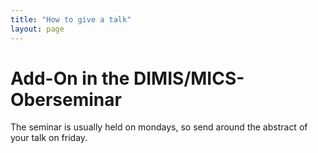 ```yaml
---
title: "How to give a talk"
layout: page
---
```


# Add-On in the DIMIS/MICS-Oberseminar

The seminar is usually held on mondays, so send around the abstract of
your talk on friday.

